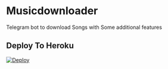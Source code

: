# Musicdownloader
Telegram bot to download Songs with Some additional features


## Deploy To Heroku

[![Deploy](https://www.herokucdn.com/deploy/button.svg)](https://heroku.com/deploy?template=https://github.com/Adithyan06/Musicdownloader/tree/main)
